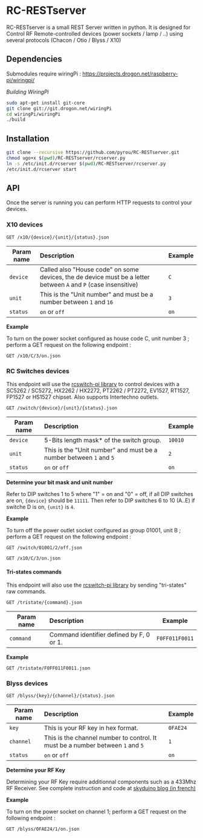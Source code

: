 RC-RESTserver
=============

RC-RESTserver is a small REST Server written in python. It is designed for Control RF Remote-controlled devices (power sockets / lamp / ..) using several protocols (Chacon / Otio / Blyss / X10)

## Dependencies

Submodules require wiringPi : https://projects.drogon.net/raspberry-pi/wiringpi/

*Building WiringPi*

```bash
sudo apt-get install git-core
git clone git://git.drogon.net/wiringPi
cd wiringPi/wiringPi
./build
```

## Installation 

```bash
git clone --recursive https://github.com/pyrou/RC-RESTserver.git
chmod ugo+x $(pwd)/RC-RESTserver/rcserver.py
ln -s /etc/init.d/rcserver $(pwd)/RC-RESTserver/rcserver.py
/etc/init.d/rcserver start
```

## API

Once the server is running you can perform HTTP requests to control your devices.

### X10 devices

```
GET /x10/{device}/{unit}/{status}.json
```

| Param name | Description | Example |
| --- | :--- | --- |
| `device` | Called also "House code" on some devices, the de device must be a letter between `A` and `P` (case insensitive) | `C` |
| `unit` | This is the "Unit number" and must be a number between `1` and `16` | `3` |
| `status` | `on` or `off` | `on` |

**Example**

To turn on the power socket configured as house code C, unit number 3 ; perform a GET request on the following endpoint :

```
GET /x10/C/3/on.json 
```


### RC Switches devices

This endpoint will use the [rcswitch-pi library](https://github.com/r10r/rcswitch-pi) to control devices with a SC5262 / SC5272, HX2262 / HX2272, PT2262 / PT2272, EV1527, RT1527, FP1527 or HS1527 chipset. Also supports Intertechno outlets.

```
GET /switch/{device}/{unit}/{status}.json
```

| Param name | Description | Example |
| --- | :--- | --- |
| `device` | 5-Bits length mask* of the switch group. |  `10010` |
| `unit` | This is the "Unit number" and must be a number between `1` and `5` | `2` |
| `status` | `on` or `off` | `on` |

**Determine your bit mask and unit number**

Refer to DIP switches 1 to 5 where "1" = on and "0" = off, if all DIP switches are on, `{device}` should be `11111`. Then refer to DIP switches 6 to 10 (A..E) if switche D is on, `{unit}` is `4`.

**Example**

To turn off the power outlet socket configured as group 01001, unit B ; perform a GET request on the following endpoint :

```
GET /switch/01001/2/off.json 
```


```
GET /x10/C/3/on.json 
```


#### Tri-states commands

This endpoint will also use the [rcswitch-pi library](https://github.com/r10r/rcswitch-pi) by sending "tri-states" raw commands.

```
GET /tristate/{command}.json
```

| Param name | Description | Example |
| --- | :--- | --- |
| `command` | Command identifier defined by F, 0 or 1. |  `F0FF011F0011` |

**Example**

```
GET /tristate/F0FF011F0011.json 
```

### Blyss devices

```
GET /blyss/{key}/{channel}/{status}.json
```

| Param name | Description | Example |
| --- | :--- | --- |
| `key` | This is your RF key in hex format. | `0FAE24` |
| `channel` | This is the channel number to control. It must be a number between `1` and `5` | `1` |
| `status` | `on` or `off` | `on` |

**Determine your RF Key**

Determining your RF Key require additionnal components such as a 433Mhz RF Receiver. See complete instruction and code at [skyduino blog (in french)](https://skyduino.wordpress.com/2012/07/19/hack-partie-2-reverse-engineering-des-interrupteurs-domotique-blyss/)

**Example**

To turn on the power socket on channel 1; perform a GET request on the following endpoint :

```
GET /blyss/0FAE24/1/on.json 
```

